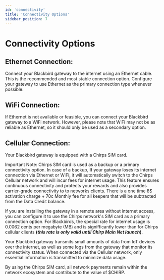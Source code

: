 ```yaml
---
id: 'connectivity'
title: 'Connectivity Options'
sidebar_position: 7
---
```


# Connectivity Options

## Ethernet Connection:

Connect your Blackbird gateway to the internet using an Ethernet cable. This is the recommended and most stable connection option. Configure your gateway to use Ethernet as the primary connection type whenever possible.

## WiFi Connection:

If Ethernet is not available or feasible, you can connect your Blackbird gateway to a WiFi network. However, please note that WiFi may not be as reliable as Ethernet, so it should only be used as a secondary option.

## Cellular Connection:

Your Blackbird gateway is equipped with a Chirps SIM card.

Important Note: Chirps SIM card is used as a backup or a primary connectivity option. In case of a backup, If your gateway loses its internet connection via Ethernet or WiFi, it will automatically switch to the Chirps Cellular network and will incur fees for internet usage. This feature ensures continuous connectivity and protects your rewards and also provides carrier-grade connectivity to to networks clients. There is a one time 8$ activation charge + 70c Monthly fee for all keepers that will be subtracted from the Data Credit balance.

If you are installing the gateway in a remote area without internet access, you can configure it to use the Chirps network's SIM card as a primary connection option. For Blackbirds, the special rate for internet usage is 0.0062 cents per megabyte (MB) and is signifficantly lower than for Chirps cellular clients **(_this rate is only valid until Chirp Main Net launch_)**.

Your Blackbird gateway transmits small amounts of data from IoT devices over the internet, as well as some logs from the gateway that monitor its connectivity status. When connected via the Cellular network, only essential information is transmitted to minimize data usage.

By using the Chirps SIM card, all network payments remain within the network ecosystem and contribute to the value of $CHIRP.
